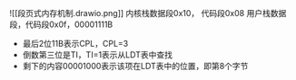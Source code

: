 ![[段页式内存机制.drawio.png]]
内核栈数据段0x10， 代码段0x08 
用户栈数据段，代码段0x0f，00001111B
+ 最后2位11B表示CPL，CPL=3
+ 倒数第三位是TI，TI=1表示从LDT表中查找
+ 剩下的内容00001000表示该项在LDT表中的位置，即第8个字节